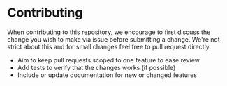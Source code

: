 # Contributing

When contributing to this repository, we encourage to first discuss the change you wish to make via issue before submitting a change. We're not strict about this and for small changes feel free to pull request directly.

- Aim to keep pull requests scoped to one feature to ease review
- Add tests to verify that the changes works (if possible)
- Include or update documentation for new or changed features
